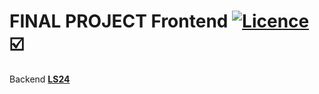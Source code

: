# FINAL PROJECT Frontend [![Licence](https://img.shields.io/badge/licence-Apache%20Licence%20%282.0%29-blue.svg)](https://www.apache.org/licenses/LICENSE-2.0) :ballot_box_with_check:
Backend [**LS24**](https://github.com/josepmartorell/Spring_REST_API-soft4-backend)<br>

